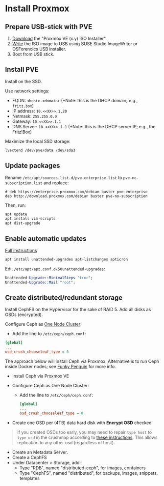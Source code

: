 # Install Proxmox

## Prepare USB-stick with PVE

1. [Download](https://www.proxmox.com/en/downloads) the "Proxmox VE (x.y) ISO Installer".
2. [Write](http://pve.proxmox.com/wiki/Install_from_USB_Stick) the ISO image to USB using SUSE Studio ImageWriter or OSForencics USB installer.
3. Boot from USB stick.

## Install PVE

Install on the SSD.

Use network settings:

- FQDN: `<host>.<domain>` (*Note: this is the DHCP domain; e.g., `fritz.box`)
- IP address: `10.<<XX>>.1.20`
- Netmask: `255.255.0.0`
- Gateway: `10.<<XX>>.1.1`
- DNS Server: `10.<<XX>>.1.1` (*Note: this is the DHCP server IP; e.g., the Fritz!Box)

Maximize the local SSD storage:

```bash
lvextend /dev/pve/data /dev/sda3
```

## Update packages

Rename `/etc/apt/sources.list.d/pve-enterprise.list` to `pve-no-subscription.list` and replace:

```
# deb https://enterprise.proxmox.com/debian buster pve-enterprise
deb http://download.proxmox.com/debian buster pve-no-subscription
```

Then, run:

```bash
apt update
apt install vim-scripts
apt dist-upgrade
```

## Enable automatic updates

[Full instructions](https://help.ubuntu.com/lts/serverguide/automatic-updates.html)

```bash
apt install unattended-upgrades apt-listchanges apticron
```

Edit `/etc/apt/apt.conf.d/50unattended-upgrades`:

```perl
Unattended-Upgrade::MinimalSteps "true";
Unattended-Upgrade::Mail "root";
```

## Create distributed/redundant storage

Install CephFS on the Hypervisor for the sake of RAID 5. Add all disks as OSDs (encrypted).

Configure Ceph as [One Node Cluster](https://docs.ceph.com/docs/mimic/rados/troubleshooting/troubleshooting-pg/#one-node-cluster):

- Add the line to `/etc/ceph/ceph.conf`:

```ini
[global]
...
osd_crush_chooseleaf_type = 0
```

The approach below will install Ceph via Proxmox. Alternative is to run Ceph inside Docker nodes; see [Funky Penguin](https://geek-cookbook.funkypenguin.co.nz/ha-docker-swarm/shared-storage-ceph/) for more info.

- Install Ceph via Proxmox VE
- Configure Ceph as One Node Cluster:
  - Add the line to `/etc/ceph/ceph.conf`:

    ```ini
    [global]
    ...
    osd_crush_chooseleaf_type = 0
    ```

- Create one OSD per (4TB) data hard disk with **Encrypt OSD** checked

> If you created OSDs too early, you may need to repair `type host` to `type osd` in the crushmap according to [these instructions](https://linoxide.com/linux-how-to/hwto-configure-single-node-ceph-cluster/). This allows replication to any other osd (regardless of host).

- Create an Metadata Server.
- Create a CephFS
- Under Datacenter > Storage, add:
  - Type "RDB", named "distributed-ceph", for images, containers
  - Type "CephFS", named "distributed", for backups, images, snippets, templates
